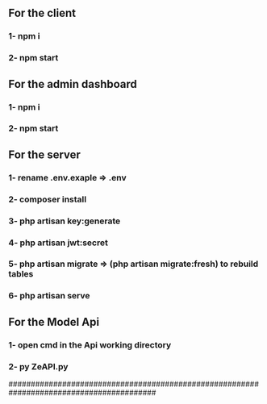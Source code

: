 ## For the client 

### 1- npm i
### 2- npm start

## For the admin dashboard

### 1- npm i
### 2- npm start

## For the server

### 1- rename .env.exaple => .env
### 2- composer install
### 3- php artisan key:generate
### 4- php artisan jwt:secret
### 5- php artisan migrate => (php artisan migrate:fresh) to rebuild tables
### 6- php artisan serve

## For the Model Api

### 1- open cmd in the Api working directory
### 2- py ZeAPI.py
#########################################################################################
